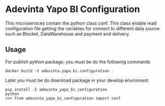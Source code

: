 # Adevinta Yapo BI Configuration

This microservices contain the python class conf. This class enable read configuration file getting the variables for connect to different data source such as Blocket, DataWarehouse and payment and delivery.

## Usage

For publish python package, you must be do the following commands

```
docker build -t adevinta.yapo.bi.configuration .
```

Later you must be do download package in your develop enviroment.

````
pip install -I adevinta_yapo_bi_configuration
python
>>> from adevinta_yapo_bi_configuration import conf
````
